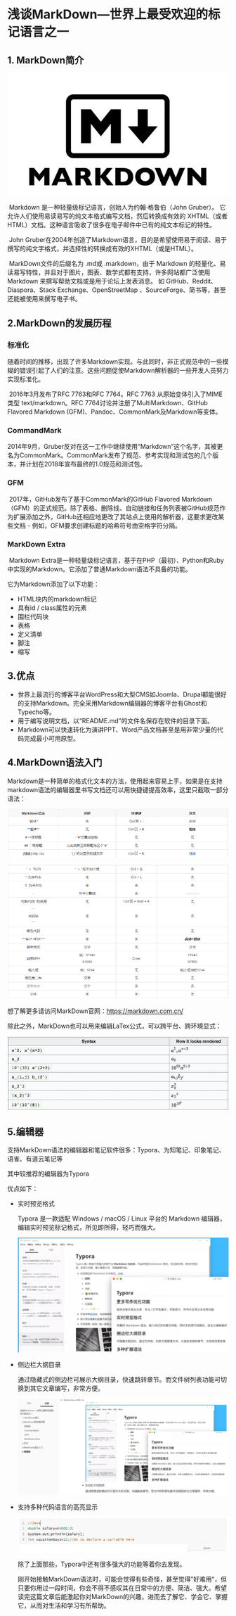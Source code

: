 # 浅谈MarkDown—世界上最受欢迎的标记语言之一

## 1.  MarkDown简介

![image-20220803220539869](%E6%B5%85%E8%B0%88MarkDown%E8%AF%AD%E6%B3%95.assets/image-20220803220539869.png)

​		Markdown 是一种轻量级标记语言，创始人为约翰·格鲁伯（John Gruber）。 它允许人们使用易读易写的纯文本格式编写文档，然后转换成有效的 XHTML（或者HTML）文档。这种语言吸收了很多在电子邮件中已有的纯文本标记的特性。

​		John Gruber在2004年创造了Markdown语言，目的是希望使用易于阅读、易于撰写的纯文字格式，并选择性的转换成有效的XHTML（或是HTML）。 		

​		MarkDown文件的后缀名为 .md或 .markdown，由于 Markdown 的轻量化、易读易写特性，并且对于图片，图表、数学式都有支持，许多网站都广泛使用 Markdown 来撰写帮助文档或是用于论坛上发表消息。 如 GitHub、Reddit、Diaspora、Stack Exchange、OpenStreetMap 、SourceForge、简书等，甚至还能被使用来撰写电子书。

## 2.MarkDown的发展历程

### 标准化

​		随着时间的推移，出现了许多Markdown实现。与此同时，非正式规范中的一些模糊的错误引起了人们的注意。这些问题促使Markdown解析器的一些开发人员努力实现标准化。

​		2016年3月发布了RFC 7763和RFC 7764。RFC 7763 从原始变体引入了MIME类型 text/markdown。RFC 7764讨论并注册了MultiMarkdown、GitHub Flavored Markdown (GFM)、Pandoc、CommonMark及Markdown等变体。

### CommandMark

​		2014年9月，Gruber反对在这一工作中继续使用“Markdown”这个名字，其被更名为CommonMark。CommonMark发布了规范、参考实现和测试包的几个版本，并计划在2018年宣布最终的1.0规范和测试包。

### GFM

​		2017年，GitHub发布了基于CommonMark的GitHub Flavored Markdown（GFM）的正式规范。除了表格、删除线、自动链接和任务列表被GitHub规范作为扩展添加之外，GitHub还相应地更改了其站点上使用的解析器，这要求更改某些文档 - 例如，GFM要求创建标题的哈希符号由空格字符分隔。

### MarkDown Extra

​		Markdown Extra是一种轻量级标记语言，基于在PHP（最初）、Python和Ruby中实现的Markdown。它添加了普通Markdown语法不具备的功能。

它为Markdown添加了以下功能：

- HTML块内的markdown标记
- 具有id / class属性的元素
- 围栏代码块
- 表格
- 定义清单
- 脚注
- 缩写

## 3.优点

- 世界上最流行的博客平台WordPress和大型CMS如Joomla、Drupal都能很好的支持Markdown。完全采用Markdown编辑器的博客平台有Ghost和Typecho等。
- 用于编写说明文档，以“README.md”的文件名保存在软件的目录下面。
- Markdown可以快速转化为演讲PPT、Word产品文档甚至是用非常少量的代码完成最小可用原型。

## 4.MarkDown语法入门

Markdown是一种简单的格式化文本的方法，使用起来容易上手，如果是在支持markdown语法的编辑器里书写文档还可以用快捷键提高效率，这里只截取一部分语法：

![image-20220803221855725](%E6%B5%85%E8%B0%88MarkDown%E8%AF%AD%E6%B3%95.assets/image-20220803221855725.png)

![image-20220803221913211](%E6%B5%85%E8%B0%88MarkDown%E8%AF%AD%E6%B3%95.assets/image-20220803221913211.png)

想了解更多请访问MarkDown官网：https://markdown.com.cn/

除此之外，MarkDown也可以用来编辑LaTex公式，可以跨平台、跨环境显式：

![image-20220803222112629](%E6%B5%85%E8%B0%88MarkDown%E8%AF%AD%E6%B3%95.assets/image-20220803222112629.png)

## 5.编辑器

支持MarkDown语法的编辑器和笔记软件很多：Typora、为知笔记、印象笔记、语雀、有道云笔记等

其中较推荐的编辑器为Typora

优点如下：

- 实时预览格式

    Typora 是一款适配 Windows / macOS / Linux 平台的 Markdown 编辑器，编辑实时预览标记格式，所见即所得，轻巧而强大。

    ![image-20220803223228024](%E6%B5%85%E8%B0%88MarkDown%E8%AF%AD%E6%B3%95.assets/image-20220803223228024.png)

- 侧边栏大纲目录

    通过隐藏式的侧边栏可展示大纲目录，快速跳转章节。而文件树列表功能可切换到其它文章编写，非常方便。

    ![image-20220803223447632](%E6%B5%85%E8%B0%88MarkDown%E8%AF%AD%E6%B3%95.assets/image-20220803223447632.png)

- 支持多种代码语言的高亮显示

    ![image-20220803223722549](%E6%B5%85%E8%B0%88MarkDown%E8%AF%AD%E6%B3%95.assets/image-20220803223722549.png)

    除了上面那些，Typora中还有很多强大的功能等着你去发现。

    

    ​		刚开始接触MarkDown语法时，可能会觉得有些奇怪，甚至觉得”好难用“，但只要你用过一段时间，你会不得不感叹其在日常中的方便、简洁、强大。希望读完这篇文章后能激起你对MarkDown的兴趣，进而去了解它、学会它、掌握它，从而对生活和学习有所帮助。

    

​		

​		